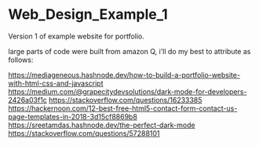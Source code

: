 # Web_Design_Example_1
Version 1 of example website for portfolio.


large parts of code were built from amazon Q, i'll do my best to attribute as follows:

https://mediageneous.hashnode.dev/how-to-build-a-portfolio-website-with-html-css-and-javascript
https://medium.com/@grapecitydevsolutions/dark-mode-for-developers-2426a03f1c
https://stackoverflow.com/questions/16233385
https://hackernoon.com/12-best-free-html5-contact-form-contact-us-page-templates-in-2018-3d15cf8869b8
https://sreetamdas.hashnode.dev/the-perfect-dark-mode
https://stackoverflow.com/questions/57288101
